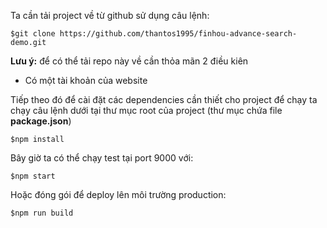 Ta cần tải project về từ github sử dụng câu lệnh:

```shell
$git clone https://github.com/thantos1995/finhou-advance-search-demo.git
```
**Lưu ý:** để có thể tải repo này về cần thỏa mãn 2 điều kiên
+ Có một tài khoản của website 


Tiếp theo đó để cài đặt các dependencies cần thiết cho project để chạy ta chạy câu lệnh dưới tại thư mục root của project (thư mục chứa file **package.json**)
```shell 
$npm install 
```

Bây giờ ta có thể chạy test tại port 9000 với:
```shell
$npm start
```

Hoặc đóng gói để deploy lên môi trường production:
```shell
$npm run build
```